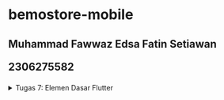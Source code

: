 # bemostore-mobile

<h2>
Muhammad Fawwaz Edsa Fatin Setiawan
  
2306275582
</h2>

<details>
  <summary>Tugas 7: Elemen Dasar Flutter</summary>

  #  Jelaskan apa yang dimaksud dengan stateless widget dan stateful widget, dan jelaskan perbedaan dari keduanya.
  ### Stateless Widget
  Stateless widget adalah widget yang tidak memiliki status yang bisa berubah selama siklus hidup widget itu. Artinya, begitu widget dibuat, dia tidak akan berubah meskipun ada perubahan data atau aksi dari   pengguna. Stateless widget cocok untuk elemen UI yang statis, seperti teks, gambar, atau elemen layout yang tidak akan berubah.
  Contoh:
  ```dart
  class MyTextWidget extends StatelessWidget {
    @override
    Widget build(BuildContext context) {
      return Text('Ini adalah Stateless Widget');
    }
  }
  ```

  ### Stateful Widget
  Stateful widget adalah widget yang memiliki status dan bisa berubah selama siklus hidup widget. Ketika statusnya berubah, widget akan dibangun ulang untuk mencerminkan perubahan tersebut. Widget ini biasanya dipakai kalau ada elemen UI yang bisa diubah oleh pengguna, seperti form input, tombol yang berubah warna saat ditekan, atau counter.
  Contoh:
  ```dart
  class MyCounterWidget extends StatefulWidget {
    @override
    _MyCounterWidgetState createState() => _MyCounterWidgetState();
  }
  
  class _MyCounterWidgetState extends State<MyCounterWidget> {
    int counter = 0;
  
    @override
    Widget build(BuildContext context) {
      return Column(
        children: [
          Text('Counter: $counter'),
          ElevatedButton(
            onPressed: () {
              setState(() {
                counter++;
              });
            },
            child: Text('Increment'),
          ),
        ],
      );
    }
  }
```

  ### Perbedaan Stateless dan Stateful Widget
  Stateless: Tidak bisa berubah, cocok untuk elemen statis.

  Stateful: Bisa berubah, cocok untuk elemen dinamis yang tergantung pada interaksi pengguna.

#  Sebutkan widget apa saja yang kamu gunakan pada proyek ini dan jelaskan fungsinya.
  - MyApp (StatelessWidget)
MyApp adalah widget utama aplikasi yang berfungsi sebagai root atau titik masuk aplikasi Flutter. MyApp memulai aplikasi dengan MaterialApp, yaitu komponen utama Flutter untuk aplikasi berbasis material design. Stateless karena sifatnya yang tidak berubah atau dinamis.

- MaterialApp
Ini adalah konfigurasi utama aplikasi yang mencakup pengaturan global seperti:

    -  title: Menyediakan judul aplikasi.
    -  theme: Mengatur tema aplikasi secara keseluruhan. Menggunakan ThemeData dengan skema warna khusus (primary merah dan secondary merah tua).
    -  home: Menentukan halaman awal aplikasi, yang di sini adalah MyHomePage.
    
- ThemeData
Mengatur tampilan dan tema keseluruhan aplikasi. Contoh utama yang diatur adalah ColorScheme, di mana:
    - primary: Warna utama aplikasi, yaitu merah.
    - secondary: Warna sekunder aplikasi, merah tua.
  
- MyHomePage (StatelessWidget)
Halaman utama aplikasi, di mana terdapat informasi dasar seperti NPM, nama, dan kelas. Di dalamnya ada daftar item untuk menu, yang diatur menggunakan widget bernama ItemHomepage.

- Scaffold
Struktur utama halaman yang menyediakan kerangka dasar aplikasi, seperti:
    - AppBar: Sebagai header dengan judul aplikasi.
    - body: Tempat di mana isi utama halaman berada.
  
- AppBar
Menyediakan header atau bagian atas halaman dengan gaya teks khusus dan warna latar belakang sesuai tema yang sudah diatur.

- Padding
Membantu mengatur jarak di sekitar widget untuk tampilan yang lebih rapi dan lebih mudah dibaca.

- InfoCard (StatelessWidget)
Sebuah kartu informasi yang memuat judul (misalnya, NPM) dan isinya (seperti nomor NPM). Menggunakan Card untuk tampilan seperti kartu yang ringan dengan bayangan.

- SizedBox
Menyediakan jarak antar widget atau digunakan untuk mengatur ukuran widget tertentu.

- GridView.count
Menampilkan menu aplikasi dalam bentuk grid dengan jumlah kolom yang tetap, yaitu tiga kolom. Setiap item dalam grid ini adalah ItemCard yang berasal dari daftar ItemHomepage.

- ItemHomepage (Model Data)
Model data sederhana yang berfungsi untuk menyimpan name dan icon yang terkait dengan setiap item dalam menu.

- ItemCard (StatelessWidget)
Kartu yang menampilkan ikon dan nama item. Menggunakan Material dengan InkWell agar memiliki efek klik, sehingga saat pengguna menekan kartu, akan muncul SnackBar.

- SnackBar
Komponen untuk menampilkan pesan sementara di bagian bawah layar ketika pengguna menekan ItemCard, memberikan feedback instan kepada pengguna.

#  Apa fungsi dari setState()? Jelaskan variabel apa saja yang dapat terdampak dengan fungsi tersebut.
  Fungsi `setState()` adalah metode yang digunakan pada Stateful Widget untuk memberi tahu Flutter bahwa ada perubahan pada status atau data yang memerlukan rebuild. Ketika `setState()` dipanggil, Flutter akan membangun ulang UI dengan data terbaru.

Contoh variabel yang bisa terpengaruh:

- Counter atau angka: Seperti contoh counter di atas.
- Input teks: Untuk mendapatkan teks yang baru dari pengguna.
- Status tombol atau warna: Jika kamu ingin tombol berubah warna atau bentuk setelah ditekan.

#  Jelaskan perbedaan antara `const` dengan `final`.
- const: Nilai tetap selama compile-time. Artinya, jika kita menetapkan const, nilai ini tidak akan pernah berubah, bahkan sebelum aplikasi dijalankan.
- final: Nilai tetap selama runtime. Artinya, nilai tersebut hanya bisa ditetapkan sekali, tapi penentuannya bisa dilakukan saat runtime (misalnya hasil dari suatu fungsi atau input pengguna).

#  Jelaskan bagaimana cara kamu mengimplementasikan checklist-checklist di atas.

### Membuat projek flutter
jalankan command berikut pada terminal dengna direktori dimana projek ingin disimpan
```
flutter create bemostore_app
cd /bemostore_app
```

### Merapikan struktur proyek
Buat file bernama `menu.dart` pada direktori yang sama dengan file bernama `main.dart`, kemudian pindahkan class `MyHomePage` dan `_MyHomePageState` dari `main.dart` ke `menu.dart`.
Tambahkan import berikut pada `menu.dart`
```dart
import 'package:flutter/material.dart';
```
dan juga import berikut pada `main.dart`
```dart
import 'package:bemostore_app/menu.dart';
```

### Mengubah ColorScheme
```dart
        colorScheme: ColorScheme.fromSwatch(
              primarySwatch: Colors.blueGrey,
        ).copyWith(secondary: Colors.blueGrey[900]),      
      )
```

### Mmebuat class baru bernama ItemHomepage yang berisi atribut-atribut dari card yang akan dibuat
Tambahkan pada `menu.dart`
```dart
class ItemHomepage {
     final String name;
     final IconData icon;
     final Color color; 

     ItemHomepage(this.name, this.icon, this.color);
 }
```

### Membuat list of ItemHomepage yang berisi tombol-tombol yang akan tambahkan pada class MyHomePage.
```dart
class MyHomePage extends StatelessWidget {
    ...
    final String npm = '2306275582'; // NPM
    final String name = 'Muhammad Fawwaz Edsa Fatin Setiawan '; // Nama
    final String className = 'PBP D'; // Kelas
    final List<ItemHomepage> items = [
    ItemHomepage("Lihat Daftar Produk", Icons.mood, const Color.fromARGB(255, 41, 53, 57)!),
    ItemHomepage("Tambah Produk", Icons.add, const Color.fromARGB(255, 37, 48, 38)),
    ItemHomepage("Logout", Icons.logout, const Color.fromARGB(255, 52, 48, 42)),
    ....
}
```

### Menampilkan SnackBar
```dart
class ItemCard extends StatelessWidget {
  // Menampilkan kartu dengan ikon dan nama.

  final ItemHomepage item; 
  
  const ItemCard(this.item, {super.key}); 

  @override
  Widget build(BuildContext context) {
    return Material(
      // Menentukan warna latar belakang dari tema aplikasi.
      color: item.color,
      // Membuat sudut kartu melengkung.
      borderRadius: BorderRadius.circular(12),
      
      child: InkWell(
        // Aksi ketika kartu ditekan.
        onTap: () {
          // Menampilkan pesan SnackBar saat kartu ditekan.
          ScaffoldMessenger.of(context)
            ..hideCurrentSnackBar()
            ..showSnackBar(
              SnackBar(content: Text("Kamu telah menekan tombol ${item.name}!"))
            );
        },
        // Container untuk menyimpan Icon dan Text
        child: Container(
          padding: const EdgeInsets.all(8),
          child: Center(
            child: Column(
              // Menyusun ikon dan teks di tengah kartu.
              mainAxisAlignment: MainAxisAlignment.center,
              children: [
                Icon(
                  item.icon,
                  color: Colors.white,
                  size: 30.0,
                ),
                const Padding(padding: EdgeInsets.all(3)),
                Text(
                  item.name,
                  textAlign: TextAlign.center,
                  style: const TextStyle(color: Colors.white),
                ),
              ],
            ),
          ),
        ),
      ),
    );
  } 
}
```
</details>

